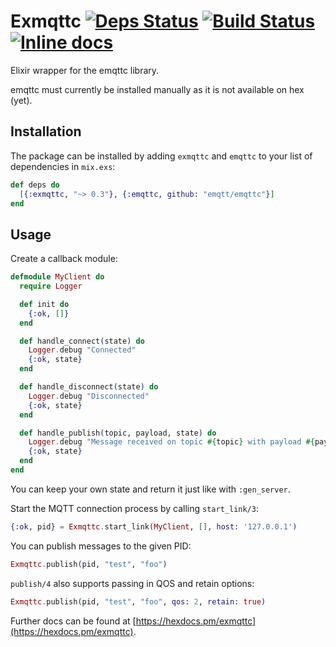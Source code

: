 # Exmqttc [![Deps Status](https://beta.hexfaktor.org/badge/all/github/timbuchwaldt/exmqttc.svg)](https://beta.hexfaktor.org/github/timbuchwaldt/exmqttc) [![Build Status](https://travis-ci.org/timbuchwaldt/exmqttc.svg?branch=master)](https://travis-ci.org/timbuchwaldt/exmqttc) [![Inline docs](http://inch-ci.org/github/timbuchwaldt/exmqttc.svg?branch=master)](http://inch-ci.org/github/timbuchwaldt/exmqttc)

Elixir wrapper for the emqttc library.

emqttc must currently be installed manually as it is not available on hex (yet).

## Installation

The package can be installed by adding `exmqttc` and `emqttc` to your list of dependencies in `mix.exs`:

```elixir
def deps do
  [{:exmqttc, "~> 0.3"}, {:emqttc, github: "emqtt/emqttc"}]
end
```


## Usage

Create a callback module:
```elixir
defmodule MyClient do
  require Logger

  def init do
    {:ok, []}
  end

  def handle_connect(state) do
    Logger.debug "Connected"
    {:ok, state}
  end

  def handle_disconnect(state) do
    Logger.debug "Disconnected"
    {:ok, state}
  end

  def handle_publish(topic, payload, state) do
    Logger.debug "Message received on topic #{topic} with payload #{payload}"
    {:ok, state}
  end
end
```

You can keep your own state and return it just like with `:gen_server`.

Start the MQTT connection process by calling `start_link/3`:
```elixir
{:ok, pid} = Exmqttc.start_link(MyClient, [], host: '127.0.0.1')
```

You can publish messages to the given PID:

```elixir
Exmqttc.publish(pid, "test", "foo")
```

`publish/4` also supports passing in QOS and retain options:
```elixir
Exmqttc.publish(pid, "test", "foo", qos: 2, retain: true)
```




Further docs can be found at [https://hexdocs.pm/exmqttc](https://hexdocs.pm/exmqttc).
